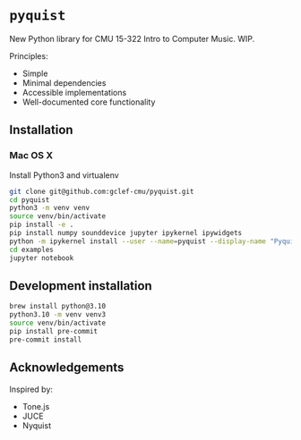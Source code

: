 # `pyquist`

New Python library for CMU 15-322 Intro to Computer Music. WIP.

Principles:

- Simple
- Minimal dependencies
- Accessible implementations
- Well-documented core functionality

## Installation

### Mac OS X

Install Python3 and virtualenv

```sh
git clone git@github.com:gclef-cmu/pyquist.git
cd pyquist
python3 -m venv venv
source venv/bin/activate
pip install -e .
pip install numpy sounddevice jupyter ipykernel ipywidgets
python -m ipykernel install --user --name=pyquist --display-name "Pyquist"
cd examples
jupyter notebook
```

## Development installation

```sh
brew install python@3.10
python3.10 -m venv venv3
source venv/bin/activate
pip install pre-commit
pre-commit install
```

## Acknowledgements

Inspired by:

- Tone.js
- JUCE
- Nyquist

